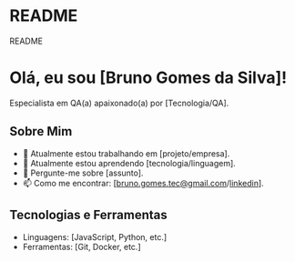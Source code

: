 # README
README

# Olá, eu sou [Bruno Gomes da Silva]!

Especialista em QA(a) apaixonado(a) por [Tecnologia/QA].

## Sobre Mim
- 🔭 Atualmente estou trabalhando em [projeto/empresa].
- 🌱 Atualmente estou aprendendo [tecnologia/linguagem].
- 💬 Pergunte-me sobre [assunto].
- 📫 Como me encontrar: [bruno.gomes.tec@gmail.com/[linkedin](https://www.linkedin.com/in/bruno-gomes-73445388/)].

## Tecnologias e Ferramentas
- Linguagens: [JavaScript, Python, etc.]
- Ferramentas: [Git, Docker, etc.]
